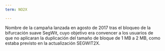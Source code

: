 ```yaml
---
term: NO2X

---
```

Nombre de la campaña lanzada en agosto de 2017 tras el bloqueo de la bifurcación suave SegWit, cuyo objetivo era convencer a los usuarios de que no aplicaran la duplicación del tamaño de bloque de 1 MB a 2 MB, como estaba previsto en la actualización SEGWIT2X.